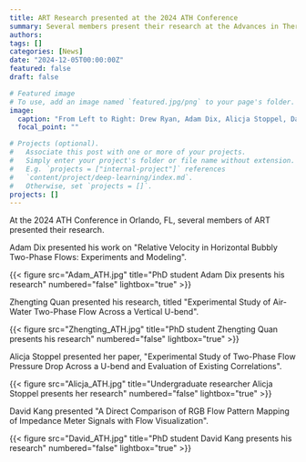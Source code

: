 ```yaml
---
title: ART Research presented at the 2024 ATH Conference
summary: Several members present their research at the Advances in Thermal Hydraulics Conference in Orlando, FL
authors:
tags: []
categories: [News]
date: "2024-12-05T00:00:00Z"
featured: false
draft: false

# Featured image
# To use, add an image named `featured.jpg/png` to your page's folder. 
image:
  caption: "From Left to Right: Drew Ryan, Adam Dix, Alicja Stoppel, David Kang, Zhengting Quan"
  focal_point: ""

# Projects (optional).
#   Associate this post with one or more of your projects.
#   Simply enter your project's folder or file name without extension.
#   E.g. `projects = ["internal-project"]` references 
#   `content/project/deep-learning/index.md`.
#   Otherwise, set `projects = []`.
projects: []
---
```


At the 2024 ATH Conference in Orlando, FL, several members of ART presented their research.

Adam Dix presented his work on "Relative Velocity in Horizontal Bubbly Two-Phase Flows: Experiments and Modeling".

{{< figure src="Adam_ATH.jpg" title="PhD student Adam Dix presents his research" numbered="false" lightbox="true" >}}

Zhengting Quan presented his research, titled "Experimental Study of Air-Water Two-Phase Flow Across a Vertical U-bend".

{{< figure src="Zhengting_ATH.jpg" title="PhD student Zhengting Quan presents his research" numbered="false" lightbox="true" >}}

Alicja Stoppel presented her paper, "Experimental Study of Two-Phase Flow Pressure Drop Across a U-bend and Evaluation of Existing Correlations".

{{< figure src="Alicja_ATH.jpg" title="Undergraduate researcher Alicja Stoppel presents her research" numbered="false" lightbox="true" >}}

David Kang presented "A Direct Comparison of RGB Flow Pattern Mapping of Impedance Meter Signals with Flow Visualization".

{{< figure src="David_ATH.jpg" title="PhD student David Kang presents his research" numbered="false" lightbox="true" >}}